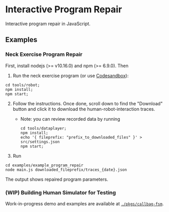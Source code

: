 # Interactive Program Repair

Interactive program repair in JavaScript.

## Examples

### Neck Exercise Program Repair

First, install nodejs (>= v10.16.0) and npm (>= 6.9.0). Then

1. Run the neck exercise program (or use [Codesandbox](https://codesandbox.io/s/github/mjyc/interactive-program-repair/tree/master/tools/robot)):
  ```
  cd tools/robot;
  npm install;
  npm start;
  ```

2. Follow the instructions. Once done, scroll down to find the "Download" button and click it to download the human-robot-interaction traces.
    - Note: you can review recorded data by running
      ```
      cd tools/dataplayer;
      npm install;
      echo '{ fileprefix: "prefix_to_downloaded_files" }' > src/settings.json
      npm start;
      ```

3. Run
  ```
  cd examples/example_program_repair
  node main.js downloaded_fileprefix/traces_{date}.json
  ```
  The output shows repaired program parameters.

### (WIP) Building Human Simulator for Testing

Work-in-progress demo and examples are available at [`./pkgs/callbag-fsm`](./pkgs/callbag-fsm).
